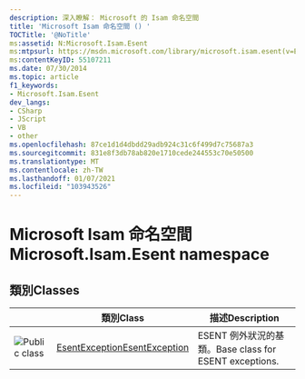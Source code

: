 ```yaml
---
description: 深入瞭解： Microsoft 的 Isam 命名空間
title: 'Microsoft Isam 命名空間 () '
TOCTitle: '@NoTitle'
ms:assetid: N:Microsoft.Isam.Esent
ms:mtpsurl: https://msdn.microsoft.com/library/microsoft.isam.esent(v=EXCHG.10)
ms:contentKeyID: 55107211
ms.date: 07/30/2014
ms.topic: article
f1_keywords:
- Microsoft.Isam.Esent
dev_langs:
- CSharp
- JScript
- VB
- other
ms.openlocfilehash: 87ce1d1d4dbdd29adb924c31c6f499d7c75687a3
ms.sourcegitcommit: 831e8f3db78ab820e1710cede244553c70e50500
ms.translationtype: MT
ms.contentlocale: zh-TW
ms.lasthandoff: 01/07/2021
ms.locfileid: "103943526"
---
```

# <a name="microsoftisamesent-namespace"></a><span data-ttu-id="5e48b-103">Microsoft Isam 命名空間</span><span class="sxs-lookup"><span data-stu-id="5e48b-103">Microsoft.Isam.Esent namespace</span></span>

## <a name="classes"></a><span data-ttu-id="5e48b-104">類別</span><span class="sxs-lookup"><span data-stu-id="5e48b-104">Classes</span></span>

<table>
<thead>
<tr class="header">
<th> </th>
<th><span data-ttu-id="5e48b-105">類別</span><span class="sxs-lookup"><span data-stu-id="5e48b-105">Class</span></span></th>
<th><span data-ttu-id="5e48b-106">描述</span><span class="sxs-lookup"><span data-stu-id="5e48b-106">Description</span></span></th>
</tr>
</thead>
<tbody>
<tr class="odd">
<td><img src="../images/dn292085.pubclass(EXCHG.10).gif" title="公用類別" alt="Public class" /></td>
<td><span data-ttu-id="5e48b-108"><a href="dn292088(v=exchg.10).md">EsentException</a></span><span class="sxs-lookup"><span data-stu-id="5e48b-108"><a href="dn292088(v=exchg.10).md">EsentException</a></span></span></td>
<td><span data-ttu-id="5e48b-109">ESENT 例外狀況的基類。</span><span class="sxs-lookup"><span data-stu-id="5e48b-109">Base class for ESENT exceptions.</span></span></td>
</tr>
</tbody>
</table>

